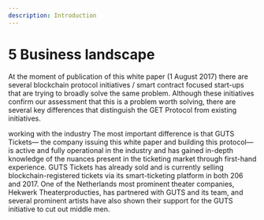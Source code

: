 ```yaml
---
description: Introduction
---
```


# 5 Business landscape

At the moment of publication of this white paper \(1 August 2017\) there are several blockchain protocolinitiatives / smart contract focused start-ups that are trying to broadly solve the same problem. Although these initiatives confirm our assessment that this is a problem worth solving, there are several key differences that distinguish the GET Protocol from existing initiatives.

working with the industry The most important difference is that GUTS Tickets— the company issuing this white paper and building this protocol—is active and fully operational in the industry and has gained in-depth knowledge of the nuances present in the ticketing market through first-hand experience. GUTS Tickets has already sold and is currently selling blockchain-registered tickets via its smart-ticketing platform in both 206 and 2017. One of the Netherlands most prominent theater companies, Hekwerk Theaterproducties, has partnered with GUTS and its team, and several prominent artists have also shown their support for the GUTS initiative to cut out middle men.

